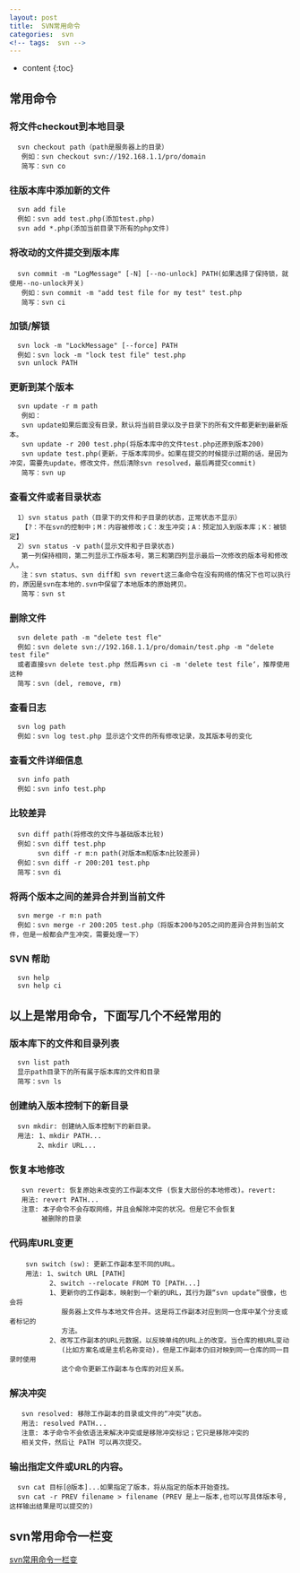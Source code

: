 ```yaml
---
layout: post
title:  SVN常用命令
categories:  svn
<!-- tags:  svn -->
---
```



* content
{:toc}

## 常用命令
###  将文件checkout到本地目录
```
  svn checkout path（path是服务器上的目录）
   例如：svn checkout svn://192.168.1.1/pro/domain
   简写：svn co
```
###  往版本库中添加新的文件
```
  svn add file
  例如：svn add test.php(添加test.php)
  svn add *.php(添加当前目录下所有的php文件)
```




###  将改动的文件提交到版本库
```
  svn commit -m "LogMessage" [-N] [--no-unlock] PATH(如果选择了保持锁，就使用--no-unlock开关)
   例如：svn commit -m "add test file for my test" test.php
   简写：svn ci
```
###  加锁/解锁
```
  svn lock -m "LockMessage" [--force] PATH
  例如：svn lock -m "lock test file" test.php
  svn unlock PATH
```
###  更新到某个版本
```
  svn update -r m path
   例如：
   svn update如果后面没有目录，默认将当前目录以及子目录下的所有文件都更新到最新版本。
   svn update -r 200 test.php(将版本库中的文件test.php还原到版本200)
   svn update test.php(更新，于版本库同步。如果在提交的时候提示过期的话，是因为冲突，需要先update，修改文件，然后清除svn resolved，最后再提交commit)
   简写：svn up
```
###  查看文件或者目录状态
```
  1）svn status path（目录下的文件和子目录的状态，正常状态不显示）
   【?：不在svn的控制中；M：内容被修改；C：发生冲突；A：预定加入到版本库；K：被锁定】
  2）svn status -v path(显示文件和子目录状态)
   第一列保持相同，第二列显示工作版本号，第三和第四列显示最后一次修改的版本号和修改人。
   注：svn status、svn diff和 svn revert这三条命令在没有网络的情况下也可以执行的，原因是svn在本地的.svn中保留了本地版本的原始拷贝。
   简写：svn st
```
###  删除文件
```
  svn delete path -m "delete test fle"
  例如：svn delete svn://192.168.1.1/pro/domain/test.php -m "delete test file"
  或者直接svn delete test.php 然后再svn ci -m 'delete test file‘，推荐使用这种
  简写：svn (del, remove, rm)
```
###  查看日志
```
  svn log path
  例如：svn log test.php 显示这个文件的所有修改记录，及其版本号的变化
```
###  查看文件详细信息
```
  svn info path
  例如：svn info test.php
```
###  比较差异
```
  svn diff path(将修改的文件与基础版本比较)
  例如：svn diff test.php
       svn diff -r m:n path(对版本m和版本n比较差异)
  例如：svn diff -r 200:201 test.php
  简写：svn di
```
###  将两个版本之间的差异合并到当前文件
```
  svn merge -r m:n path
  例如：svn merge -r 200:205 test.php（将版本200与205之间的差异合并到当前文件，但是一般都会产生冲突，需要处理一下）
```
###  SVN 帮助
```
  svn help
  svn help ci
```

## 以上是常用命令，下面写几个不经常用的
###  版本库下的文件和目录列表
```
  svn list path
  显示path目录下的所有属于版本库的文件和目录
  简写：svn ls  
```
###  创建纳入版本控制下的新目录
```
  svn mkdir: 创建纳入版本控制下的新目录。
  用法: 1、mkdir PATH...
       2、mkdir URL...
```
###  恢复本地修改
```
   svn revert: 恢复原始未改变的工作副本文件 (恢复大部份的本地修改)。revert:
   用法: revert PATH...
   注意: 本子命令不会存取网络，并且会解除冲突的状况。但是它不会恢复
        被删除的目录
```
###  代码库URL变更
```
    svn switch (sw): 更新工作副本至不同的URL。
    用法: 1、switch URL [PATH]
          2、switch --relocate FROM TO [PATH...]
          1、更新你的工作副本，映射到一个新的URL，其行为跟“svn update”很像，也会将
             服务器上文件与本地文件合并。这是将工作副本对应到同一仓库中某个分支或者标记的
             方法。
          2、改写工作副本的URL元数据，以反映单纯的URL上的改变。当仓库的根URL变动
             (比如方案名或是主机名称变动)，但是工作副本仍旧对映到同一仓库的同一目录时使用
             这个命令更新工作副本与仓库的对应关系。
```
###  解决冲突
```
   svn resolved: 移除工作副本的目录或文件的“冲突”状态。
   用法: resolved PATH...
   注意: 本子命令不会依语法来解决冲突或是移除冲突标记；它只是移除冲突的
   相关文件，然后让 PATH 可以再次提交。
```
###  输出指定文件或URL的内容。
```
  svn cat 目标[@版本]...如果指定了版本，将从指定的版本开始查找。
  svn cat -r PREV filename > filename (PREV 是上一版本,也可以写具体版本号,这样输出结果是可以提交的)
  ```
## svn常用命令一栏变
[svn常用命令一栏变](http://blog.sina.com.cn/s/blog_567e650201012jmq.html)
